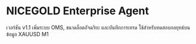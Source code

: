 # NICEGOLD Enterprise Agent

เวอร์ชัน v1.1 เพิ่มระบบ OMS, ขนาดล็อตอัจฉริยะ และบันทึกการเทรด
ใช้สำหรับทดสอบกลยุทธ์บนข้อมูล XAUUSD M1
